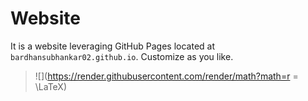 # Website

It is a website leveraging GitHub Pages located at `bardhansubhankar02.github.io`. Customize as you like.

>
> ![](https://render.githubusercontent.com/render/math?math=r = \LaTeX)
